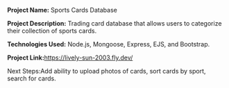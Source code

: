 <strong>Project Name:</strong> Sports Cards Database

<strong>Project Description:</strong> Trading card database that allows users to categorize their collection of sports cards.

<strong>Technologies Used:</strong> Node.js, Mongoose, Express, EJS, and Bootstrap.

<strong>Project Link:</strong>https://lively-sun-2003.fly.dev/

</strong>Next Steps:</strong>Add ability to upload photos of cards, sort cards by sport, search for cards.
